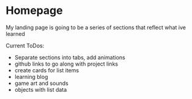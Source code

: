 # Homepage

My landing page is going to be a series of sections that reflect what ive learned

Current ToDos:

- Separate sections into tabs, add animations
- github links to go along with project links
- create cards for list items
- learning blog
- game art and sounds
- objects with list data
